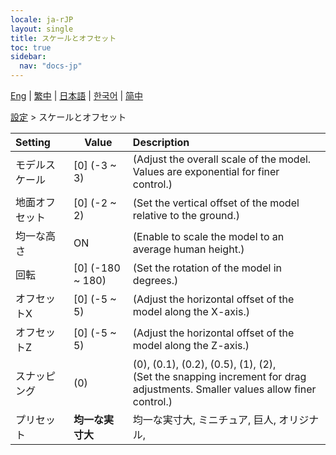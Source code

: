 ```yaml
---
locale: ja-rJP
layout: single
title: スケールとオフセット
toc: true
sidebar:
  nav: "docs-jp"
---
```

[Eng](/dancexr/menu/2025.4/actor/scale_&_offset) | [繁中](/tw/dancexr/menu/2025.4/actor/scale_&_offset) | [日本語](/jp/dancexr/menu/2025.4/actor/scale_&_offset) | [한국어](/kr/dancexr/menu/2025.4/actor/scale_&_offset) | [简中](/zh/dancexr/menu/2025.4/actor/scale_&_offset)

[設定](../menu#設定) > スケールとオフセット



| Setting | Value | Description |
| :--- | --- | :--- |
| モデルスケール | [0] (-3 ~ 3) | (Adjust the overall scale of the model. Values are exponential for finer control.)
| 地面オフセット | [0] (-2 ~ 2) | (Set the vertical offset of the model relative to the ground.)
| 均一な高さ | ON | (Enable to scale the model to an average human height.)
| 回転 | [0] (-180 ~ 180) | (Set the rotation of the model in degrees.)
| オフセットX | [0] (-5 ~ 5) | (Adjust the horizontal offset of the model along the X-axis.)
| オフセットZ | [0] (-5 ~ 5) | (Adjust the horizontal offset of the model along the Z-axis.)
| スナッピング | (0) | (0), (0.1), (0.2), (0.5), (1), (2), <br/>(Set the snapping increment for drag adjustments. Smaller values allow finer control.)
| プリセット | **均一な実寸大** | 均一な実寸大, ミニチュア, 巨人, オリジナル,  |
